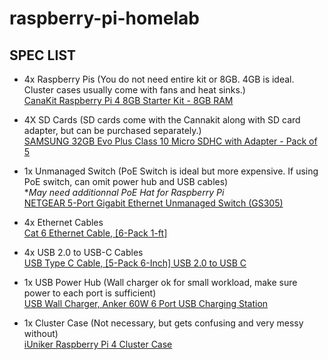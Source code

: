 # raspberry-pi-homelab



## SPEC LIST

* 4x Raspberry Pis (You do not need entire kit or 8GB. 4GB is ideal. Cluster cases usually come with fans and heat sinks.)  
[CanaKit Raspberry Pi 4 8GB Starter Kit - 8GB RAM](https://www.amazon.com/gp/product/B08956GVXN/ref=ppx_yo_dt_b_asin_image_o01_s00?ie=UTF8&psc=1)  

* 4X SD Cards (SD cards come with the Cannakit along with SD card adapter, but can be purchased separately.)  
[SAMSUNG 32GB Evo Plus Class 10 Micro SDHC with Adapter - Pack of 5](https://www.amazon.com/Samsung-Class-Micro-Adapter-MB-MC32GA/dp/B07NP96DX5/ref=sr_1_4?dchild=1&keywords=32gb+samsung+micro+sd&qid=1621358686&s=electronics&sr=1-4)  

* 1x Unmanaged Switch (PoE Switch is ideal but more expensive. If using PoE switch, can omit power hub and USB cables)  
**May need additionnal PoE Hat for Raspberry Pi*  
[NETGEAR 5-Port Gigabit Ethernet Unmanaged Switch (GS305)](https://www.amazon.com/gp/product/B07S98YLHM/ref=ppx_yo_dt_b_asin_image_o06_s00?ie=UTF8&psc=1)  

* 4x Ethernet Cables  
[Cat 6 Ethernet Cable, [6-Pack 1-ft]](https://www.amazon.com/gp/product/B01IQWGKQ6/ref=ppx_yo_dt_b_asin_image_o02_s00?ie=UTF8&psc=1)  

* 4x USB 2.0 to USB-C Cables  
[USB Type C Cable, [5-Pack 6-Inch] USB 2.0 to USB C](https://www.amazon.com/gp/product/B07MFZM8WZ/ref=ppx_yo_dt_b_asin_image_o04_s00?ie=UTF8&psc=1)

* 1x USB Power Hub (Wall charger ok for small workload, make sure power to each port is sufficient)  
[USB Wall Charger, Anker 60W 6 Port USB Charging Station](https://www.amazon.com/gp/product/B00P936188/ref=ppx_yo_dt_b_asin_image_o04_s00?ie=UTF8&psc=1)

* 1x Cluster Case (Not necessary, but gets confusing and very messy without)  
[iUniker Raspberry Pi 4 Cluster Case](https://www.amazon.com/gp/product/B07CTG5N3V/ref=ppx_yo_dt_b_asin_image_o05_s00?ie=UTF8&psc=1)
